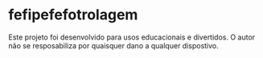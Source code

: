 # fefipefefotrolagem
Este projeto foi desenvolvido para usos educacionais e divertidos. O autor não se resposabiliza por quaisquer dano a qualquer dispostivo.